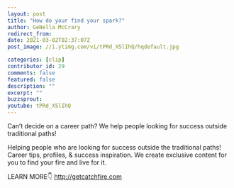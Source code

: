 ```yaml
---
layout: post
title: "How do your find your spark?"
author: GeNella McCrary
redirect_from:
date: 2021-03-02T02:37:07Z
post_image: //i.ytimg.com/vi/tPRd_X5lIhQ/hqdefault.jpg

categories: [clip]
contributor_id: 29
comments: false
featured: false
description: ""
excerpt: ""
buzzsprout: 
youtube: tPRd_X5lIhQ
---
```


Can’t decide on a career path? We help people looking for success outside traditional paths!

Helping people who are looking for success outside the traditional paths!
Career tips, profiles, & success inspiration.
We create exclusive content for you to find your fire and live for it.

LEARN MORE👇
http://getcatchfire.com
